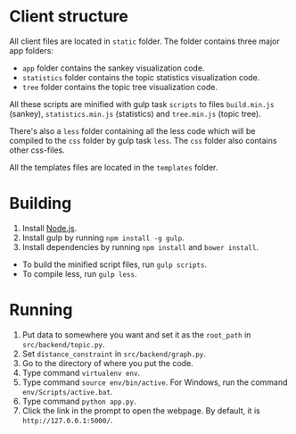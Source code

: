 # Client structure

All client files are located in `static` folder. The folder contains three major app folders:

* `app` folder contains the sankey visualization code.
* `statistics` folder contains the topic statistics visualization code.
* `tree` folder contains the topic tree visualization code.

All these scripts are minified with gulp task `scripts` to files `build.min.js` (sankey), `statistics.min.js` (statistics) and `tree.min.js` (topic tree).

There's also a `less` folder containing all the less code which will be compiled to the `css` folder by gulp task `less`. The `css` folder also contains other css-files.

All the templates files are located in the `templates` folder.

# Building

1. Install [Node.js](https://nodejs.org/en/).
2. Install gulp by running `npm install -g gulp`.
3. Install dependencies by running `npm install` and `bower install`.

* To build the minified script files, run `gulp scripts`.
* To compile less, run `gulp less`.

# Running

1. Put data to somewhere you want and set it as the `root_path` in `src/backend/topic.py`.
2. Set `distance_constraint` in `src/backend/graph.py`.
3. Go to the directory of where you put the code.
4. Type command `virtualenv env`.
5. Type command `source env/bin/active`. For Windows, run the command `env/Scripts/active.bat`.
6. Type command `python app.py`.
7. Click the link in the prompt to open the webpage. By default, it is `http://127.0.0.1:5000/`.
